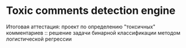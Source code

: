 # Toxic comments detection engine
Итоговая аттестация: проект по определению "токсичных" комментариев ::  решение задачи бинарной классификации методом логистической регрессии
